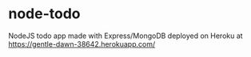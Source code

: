 # node-todo
NodeJS todo app made with Express/MongoDB
deployed on Heroku at https://gentle-dawn-38642.herokuapp.com/
